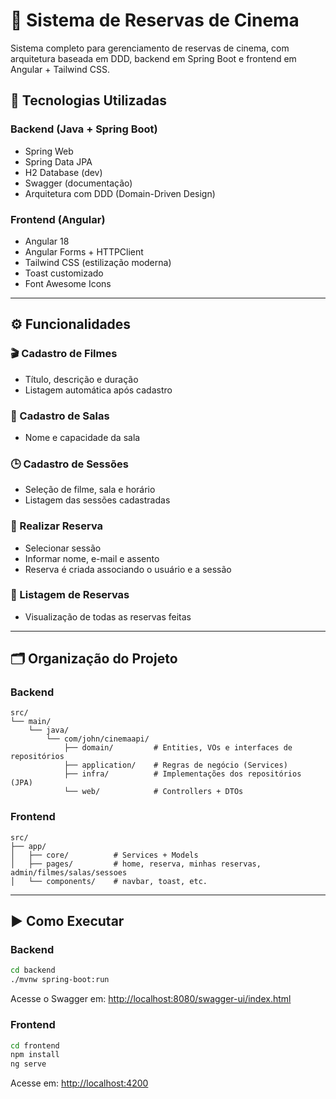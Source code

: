 # 🎥 Sistema de Reservas de Cinema

Sistema completo para gerenciamento de reservas de cinema, com arquitetura baseada em DDD, backend em Spring Boot e frontend em Angular + Tailwind CSS.

## 🚀 Tecnologias Utilizadas

### Backend (Java + Spring Boot)
- Spring Web
- Spring Data JPA
- H2 Database (dev)
- Swagger (documentação)
- Arquitetura com DDD (Domain-Driven Design)

### Frontend (Angular)
- Angular 18
- Angular Forms + HTTPClient
- Tailwind CSS (estilização moderna)
- Toast customizado
- Font Awesome Icons

---

## ⚙️ Funcionalidades

### 🎬 Cadastro de Filmes
- Título, descrição e duração
- Listagem automática após cadastro

### 🏢 Cadastro de Salas
- Nome e capacidade da sala

### 🕒 Cadastro de Sessões
- Seleção de filme, sala e horário
- Listagem das sessões cadastradas

### 👥 Realizar Reserva
- Selecionar sessão
- Informar nome, e-mail e assento
- Reserva é criada associando o usuário e a sessão

### 📄 Listagem de Reservas
- Visualização de todas as reservas feitas

---

## 🗂️ Organização do Projeto

### Backend
```
src/
└── main/
    └── java/
        └── com/john/cinemaapi/
            ├── domain/         # Entities, VOs e interfaces de repositórios
            ├── application/    # Regras de negócio (Services)
            ├── infra/          # Implementações dos repositórios (JPA)
            └── web/            # Controllers + DTOs
```

### Frontend
```
src/
├── app/
│   ├── core/          # Services + Models
│   ├── pages/         # home, reserva, minhas reservas, admin/filmes/salas/sessoes
│   └── components/    # navbar, toast, etc.
```

---

## ▶️ Como Executar

### Backend
```bash
cd backend
./mvnw spring-boot:run
```
Acesse o Swagger em: [http://localhost:8080/swagger-ui/index.html](http://localhost:8080/swagger-ui/index.html)

### Frontend
```bash
cd frontend
npm install
ng serve
```
Acesse em: [http://localhost:4200](http://localhost:4200)